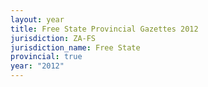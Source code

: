 ```yaml
---
layout: year
title: Free State Provincial Gazettes 2012
jurisdiction: ZA-FS
jurisdiction_name: Free State
provincial: true
year: "2012"
---
```


